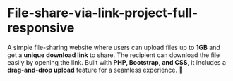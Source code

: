# File-share-via-link-project-full-responsive
A simple file-sharing website where users can upload files up to **1GB** and get a **unique download link** to share. The recipient can download the file easily by opening the link. Built with **PHP, Bootstrap, and CSS**, it includes a **drag-and-drop upload** feature for a seamless experience. 🚀
